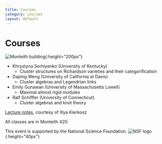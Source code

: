 ```yaml
---
title: Courses
category: courses
layout: default
---
```


# Courses

![Monteith building](http://clusteralgebra2017.springschool.math.uconn.edu/wp-content/uploads/sites/1922/2016/09/monteithbldg-400x242.jpg "Monteith building"){:height="200px"}


+ Khrystyna Serhiyenko (University of Kentucky) 
    * Cluster structures on Richardson varieties and their categorification
+ Daping Weng (University of California at Davis) 
    * Cluster algebras and Legendrian links    
+ Emily Gunawan (University of Massachusetts Lowell)
    * Maximal almost rigid modules    
+ Ralf Schiffler (University of Connecticut)
    * Cluster algebras and knot theory    
    
[Lecture notes](cass2024notes_Kierkosz.pdf), courtesy of Illya Kierkosz
    
All classes are in Monteith 420.

This event is supported by the National Science Foundation. ![NSF logo](NSF_Official_logo_High_Res_1200ppi.png "NSF logo"){:height="40px"}

